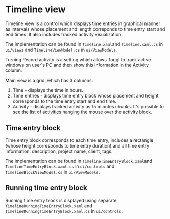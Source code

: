 
# Timeline view

Timeline view is a control which displays time entries in graphical manner as intervals whose placement and length correponds to time entry start and end times. It also includes tracked activity visualization.

The implementation can be found in `Timeline.xaml`and `Timeline.xaml.cs` in `ui/views` and `TimelineViewModel.cs` in `ui/ViewModels`.

Turning Record activity is a setting which allows Toggl to track active windows on user's PC and then show this information in the Activity column.

Main view is a grid, which has 3 columns:
1) Time - displays the time in hours. 
2) Time entries - displays time entry block whose placement and height corresponds to the time entry start and end time.
3) Activity - displays tracked activity as 15 minutes chunks. It's possible to see the list of activities hanging the mouse over the activity block.

## Time entry block

Time entry block corresponds to each time entry, includes a rectangle (whose height corresponds to time entry duration) and all time entry information: description, project name, client, tags. 

The implementation can be found in `TimelineTimeEntryBlock.xaml`and `TimelineTimeEntryBlock.xaml.cs` in `ui/controls` and `TimelineBlockViewModel.cs` in `ui/ViewModels`.

## Running time entry block

Running time entry block is displayed using separate `TimelineRunningTimeEntryBlock.xaml` and `TimelineRunningTimeEntryBlock.xaml.cs` in `ui/controls`.